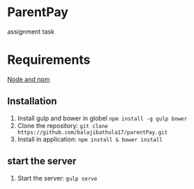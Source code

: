 # ParentPay
assignment task

Requirements
========================
[Node and npm](http://nodejs.org)

## Installation

1. Install  gulp and bower in globel `npm install -g gulp bower`
2. Clone the repository: `git clone https://github.com/balajibathula17/parentPay.git`
3. Install in application: `npm install & bower install`

## start the server
1. Start the server: `gulp serve`
